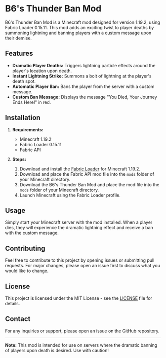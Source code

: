# B6's Thunder Ban Mod

B6's Thunder Ban Mod is a Minecraft mod designed for version 1.19.2, using Fabric Loader 0.15.11. This mod adds an exciting twist to player deaths by summoning lightning and banning players with a custom message upon their demise.

## Features

- **Dramatic Player Deaths:** Triggers lightning particle effects around the player's location upon death.
- **Instant Lightning Strike:** Summons a bolt of lightning at the player's death spot.
- **Automatic Player Ban:** Bans the player from the server with a custom message.
- **Custom Ban Message:** Displays the message "You Died, Your Journey Ends Here!" in red.

## Installation

1. **Requirements:**
   - Minecraft 1.19.2
   - Fabric Loader 0.15.11
   - Fabric API

2. **Steps:**
   1. Download and install the [Fabric Loader](https://fabricmc.net/use/) for Minecraft 1.19.2.
   2. Download and place the Fabric API mod file into the `mods` folder of your Minecraft directory.
   3. Download the B6's Thunder Ban Mod and place the mod file into the `mods` folder of your Minecraft directory.
   4. Launch Minecraft using the Fabric Loader profile.

## Usage

Simply start your Minecraft server with the mod installed. When a player dies, they will experience the dramatic lightning effect and receive a ban with the custom message.

## Contributing

Feel free to contribute to this project by opening issues or submitting pull requests. For major changes, please open an issue first to discuss what you would like to change.

## License

This project is licensed under the MIT License - see the [LICENSE](LICENSE) file for details.

## Contact

For any inquiries or support, please open an issue on the GitHub repository.

---

**Note:** This mod is intended for use on servers where the dramatic banning of players upon death is desired. Use with caution!


